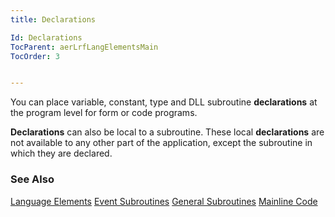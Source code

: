 ```yaml
---
title: Declarations

Id: Declarations
TocParent: aerLrfLangElementsMain
TocOrder: 3


---
```


You can place variable, constant, type and DLL subroutine **declarations** at the program level for form or code programs. 

**Declarations** can also be local to a subroutine. These local **declarations** are not available to any other part of the application, except the subroutine in which they are declared. 

### See Also
[Language Elements](aerLrfLangElementsMain.html)
[Event Subroutines](Event_Subroutines.html)
[General Subroutines](General_Subroutines.html)
[Mainline Code](Mainline_Code.html) 
